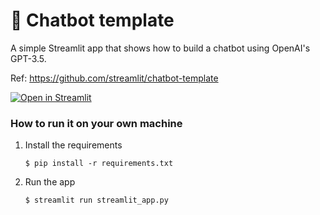 # 💬 Chatbot template

A simple Streamlit app that shows how to build a chatbot using OpenAI's GPT-3.5.

Ref: https://github.com/streamlit/chatbot-template

[![Open in Streamlit](https://static.streamlit.io/badges/streamlit_badge_black_white.svg)](https://chatbot-template.streamlit.app/)

### How to run it on your own machine

1. Install the requirements

   ```
   $ pip install -r requirements.txt
   ```

2. Run the app

   ```
   $ streamlit run streamlit_app.py
   ```
